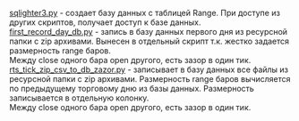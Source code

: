

[sqlighter3.py](sqlighter3.py) - 
создает базу данных с таблицей Range. 
При доступе из других скриптов, получает доступ к базе данных.  
[first_record_day_db.py](first_record_day_db.py) - 
запись в базу данных первого дня из ресурсной папки c zip архивами. 
Вынесен в отдельный скрипт т.к. жестко задается размерность range баров.  
Между close одного бара open другого, есть зазор в один тик.  
[rts_tick_zip_csv_to_db_zazor.py](old_rts_tick_zip_csv_to_db.py) - 
записывает в базу данных все файлы из ресурсной папки с zip архивами. 
Размерность range баров вычисляется по предыдущему торговому дню из базы данных. 
Размерность записывается в отдельную колонку.  
Между close одного бара open другого, есть зазор в один тик.  
